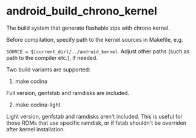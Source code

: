 # android_build_chrono_kernel
The build system that generate flashable zips with chrono kernel.

Before compilation, specify path to the kernel sources in Makefile, e.g.

`SOURCE = $(current_dir)/../android_kernel`. Adjust other paths (such as path to the compiler etc.), if needed.

Two build variants are supported:

1) make codina

Full version, genfstab and ramdisks are included.

2) make codina-light

Light version, genfstab and ramdisks aren't included. This is useful for those ROMs that use specific ramdisk, or if fstab shouldn't be overriden after kernel installation.

